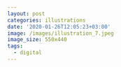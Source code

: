 ```yaml
---
layout: post
categories: illustrations
date: '2020-01-26T12:05:23+03:00'
image: /images/illustration_7.jpeg
image_size: 550x440
tags:
  - digital
---
```

